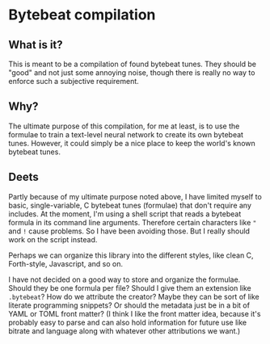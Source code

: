 # Bytebeat compilation

## What is it?

This is meant to be a compilation of found bytebeat tunes. They should be "good" and not just some annoying noise, though there is really no way to enforce such a subjective requirement.

## Why?

The ultimate purpose of this compilation, for me at least, is to use the formulae to train a text-level neural network to create its own bytebeat tunes. However, it could simply be a nice place to keep the world's known bytebeat tunes.

## Deets

Partly because of my ultimate purpose noted above, I have limited myself to basic, single-variable, C bytebeat tunes (formulae) that don't require any includes. At the moment, I'm using a shell script that reads a bytebeat formula in its command line arguments. Therefore certain characters like `"` and `!` cause problems. So I have been avoiding those. But I really should work on the script instead.

Perhaps we can organize this library into the different styles, like clean C, Forth-style, Javascript, and so on.

I have not decided on a good way to store and organize the formulae. Should they be one formula per file? Should I give them an extension like `.bytebeat`? How do we attribute the creator? Maybe they can be sort of like literate programming snippets? Or should the metadata just be in a bit of YAML or TOML front matter? (I think I like the front matter idea, because it's probably easy to parse and can also hold information for future use like bitrate and language along with whatever other attributions we want.)
